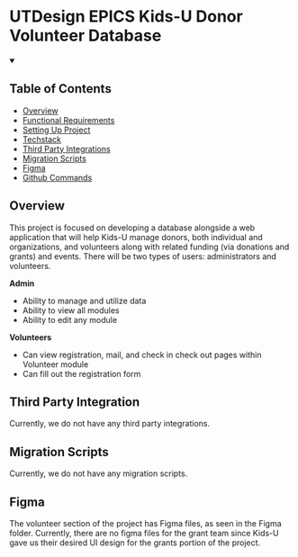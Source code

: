 # UTDesign EPICS Kids-U Donor Volunteer Database

<!-- markdownlint-disable-next-line MD033 -->
<details open><summary><h2>Table of Contents</h2></summary>

- [Overview](#overview)
- [Functional Requirements](docs/functionalRequirements.md)
- [Setting Up Project](docs/setUPProjectV2.md)
- [Techstack](docs/techstack.md)
- [Third Party Integrations](#third-party-integration)
- [Migration Scripts](#migration-scripts)
- [Figma](#figma)
- [Github Commands](docs/github-git-cheat-sheet.pdf)

</details>

## Overview

This project is focused on developing a database alongside a web application that will help Kids-U manage donors, both individual and organizations, and volunteers along with related funding (via donations and grants) and events. There will be two types of users: administrators and volunteers.

**Admin**
- Ability to manage and utilize data
- Ability to view all modules
- Ability to edit any module

**Volunteers**
- Can view registration, mail, and check in check out pages within Volunteer module
- Can fill out the registration form

## Third Party Integration

Currently, we do not have any third party integrations.

## Migration Scripts

Currently, we do not have any migration scripts.

## Figma

The volunteer section of the project has Figma files, as seen in the Figma folder.
Currently, there are no figma files for the grant team since Kids-U gave us their desired UI design for the grants portion of the project.
